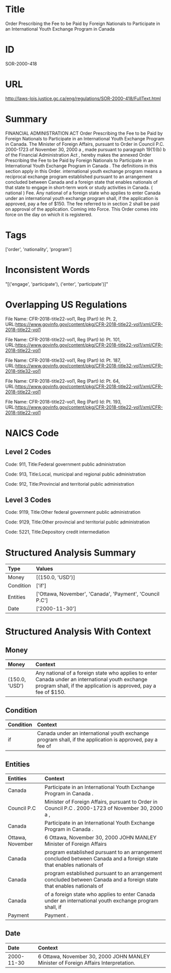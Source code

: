 # Title
Order Prescribing the Fee to be Paid by Foreign Nationals to Participate in an International Youth Exchange Program in Canada


# ID
SOR-2000-418

# URL
http://laws-lois.justice.gc.ca/eng/regulations/SOR-2000-418/FullText.html


# Summary
FINANCIAL ADMINISTRATION ACT Order Prescribing the Fee to be Paid by Foreign Nationals to Participate in an International Youth Exchange Program in Canada.
The Minister of Foreign Affairs, pursuant to Order in Council P.C. 2000-1723 of November 30, 2000 a , made pursuant to paragraph 19(1)(b) b  of the  Financial Administration Act , hereby makes the annexed  Order Prescribing the Fee to be Paid by Foreign Nationals to Participate in an International Youth Exchange Program in Canada .
The definitions in this section apply in this Order.
international youth exchange program  means a reciprocal exchange program established pursuant to an arrangement concluded between Canada and a foreign state that enables nationals of that state to engage in short-term work or study activities in Canada.
( national ) Fee. Any national of a foreign state who applies to enter Canada under an international youth exchange program shall, if the application is approved, pay a fee of $150.
The fee referred to in section 2 shall be paid on approval of the application.
Coming into Force.
This Order comes into force on the day on which it is registered.


# Tags
['order', 'nationality', 'program']


# Inconsistent Words
"[('engage', 'participate'), ('enter', 'participate')]"


# Overlapping US Regulations
File Name: CFR-2018-title22-vol1, Reg (Part) Id: Pt. 2, URL:https://www.govinfo.gov/content/pkg/CFR-2018-title22-vol1/xml/CFR-2018-title22-vol1

File Name: CFR-2018-title22-vol1, Reg (Part) Id: Pt. 101, URL:https://www.govinfo.gov/content/pkg/CFR-2018-title22-vol1/xml/CFR-2018-title22-vol1

File Name: CFR-2018-title32-vol1, Reg (Part) Id: Pt. 187, URL:https://www.govinfo.gov/content/pkg/CFR-2018-title32-vol1/xml/CFR-2018-title32-vol1

File Name: CFR-2018-title22-vol1, Reg (Part) Id: Pt. 64, URL:https://www.govinfo.gov/content/pkg/CFR-2018-title22-vol1/xml/CFR-2018-title22-vol1

File Name: CFR-2018-title22-vol1, Reg (Part) Id: Pt. 193, URL:https://www.govinfo.gov/content/pkg/CFR-2018-title22-vol1/xml/CFR-2018-title22-vol1




# NAICS Code
## Level 2 Codes
Code: 911, Title:Federal government public administration

Code: 913, Title:Local, municipal and regional public administration

Code: 912, Title:Provincial and territorial public administration




## Level 3 Codes
Code: 9119, Title:Other federal government public administration

Code: 9129, Title:Other provincial and territorial public administration

Code: 5221, Title:Depository credit intermediation







# Structured Analysis Summary
| Type      | Values                                                   |
|:----------|:---------------------------------------------------------|
| Money     | [(150.0, 'USD')]                                         |
| Condition | ['if']                                                   |
| Entities  | ['Ottawa, November', 'Canada', 'Payment', 'Council P.C'] |
| Date      | ['2000-11-30']                                           |


# Structured Analysis With Context
 


## Money
| Money          | Context                                                                                                                                                             |
|:---------------|:--------------------------------------------------------------------------------------------------------------------------------------------------------------------|
| (150.0, 'USD') | Any national of a foreign state who applies to enter Canada under an international youth exchange program shall, if the application is approved, pay a fee of $150. |


## Condition
| Condition   | Context                                                                                                  |
|:------------|:---------------------------------------------------------------------------------------------------------|
| if          | Canada under an international youth exchange program shall, if the application is approved, pay a fee of |


## Entities
| Entities         | Context                                                                                                               |
|:-----------------|:----------------------------------------------------------------------------------------------------------------------|
| Canada           | Participate in an International Youth Exchange Program in Canada .                                                    |
| Council P.C      | Minister of Foreign Affairs, pursuant to Order in Council P.C . 2000-1723 of November 30, 2000 a ,                    |
| Canada           | Participate in an International Youth Exchange Program in Canada  .                                                   |
| Ottawa, November | 6  Ottawa, November 30, 2000 JOHN MANLEY Minister of Foreign Affairs                                                  |
| Canada           | program established pursuant to an arrangement concluded between Canada and a foreign state that enables nationals of |
| Canada           | program established pursuant to an arrangement concluded between Canada and a foreign state that enables nationals of |
| Canada           | of a foreign state who applies to enter Canada under an international youth exchange program shall, if                |
| Payment          | Payment .                                                                                                             |


## Date
| Date       | Context                                                                             |
|:-----------|:------------------------------------------------------------------------------------|
| 2000-11-30 | 6 Ottawa, November 30, 2000 JOHN MANLEY Minister of Foreign Affairs Interpretation. |


